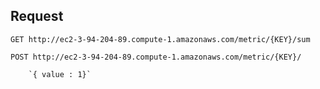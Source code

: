 ## Request

`GET http://ec2-3-94-204-89.compute-1.amazonaws.com/metric/{KEY}/sum`

`POST http://ec2-3-94-204-89.compute-1.amazonaws.com/metric/{KEY}/`

        `{ value : 1}`
